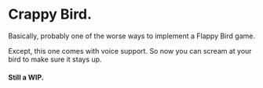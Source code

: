 # Crappy Bird.

Basically, probably one of the worse ways to implement a Flappy Bird game.


Except, this one comes with voice support. So now you can scream at your bird to make sure it stays up.


#### Still a WIP.



